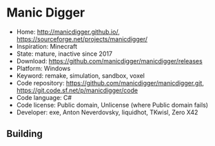 # Manic Digger

- Home: http://manicdigger.github.io/, https://sourceforge.net/projects/manicdigger/
- Inspiration: Minecraft
- State: mature, inactive since 2017
- Download: https://github.com/manicdigger/manicdigger/releases
- Platform: Windows
- Keyword: remake, simulation, sandbox, voxel
- Code repository: https://github.com/manicdigger/manicdigger.git, https://git.code.sf.net/p/manicdigger/code
- Code language: C#
- Code license: Public domain, Unlicense (where Public domain fails)
- Developer: exe, Anton Neverdovsky, liquidhot, TKwisl, Zero X42

## Building
